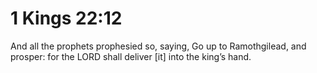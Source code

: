 # 1 Kings 22:12

And all the prophets prophesied so, saying, Go up to Ramothgilead, and prosper: for the LORD shall deliver [it] into the king’s hand.
